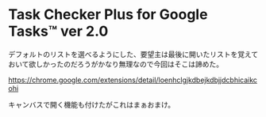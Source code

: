 # Task Checker Plus for Google Tasks™ ver 2.0

デフォルトのリストを選べるようにした、要望主は最後に開いたリストを覚えておいて欲しかったのだろうがかなり無理なので今回はそこは諦めた。

<https://chrome.google.com/extensions/detail/loenhclgjkdbejkdbjjdcbhicaikcohi>

キャンバスで開く機能も付けたがこれはまぁおまけ。
